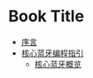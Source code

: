 # Book Title

* [序言](README.md)
* [核心蓝牙编程指引](develop/core-bluetooth-programming-guide/README.md)
   * [核心蓝牙概览]()
 

